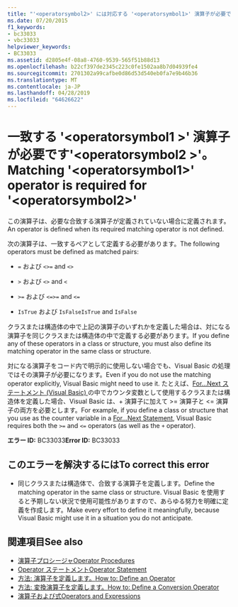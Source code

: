 ```yaml
---
title: "'<operatorsymbol2>' には対応する '<operatorsymbol1>' 演算子が必要です"
ms.date: 07/20/2015
f1_keywords:
- bc33033
- vbc33033
helpviewer_keywords:
- BC33033
ms.assetid: d2805e4f-08a8-4760-9539-565f51b88d13
ms.openlocfilehash: b22cf397de2345c223c0fe1502aa8b7d04939fe4
ms.sourcegitcommit: 2701302a99cafbe0d86d53d540eb0fa7e9b46b36
ms.translationtype: MT
ms.contentlocale: ja-JP
ms.lasthandoff: 04/28/2019
ms.locfileid: "64626622"
---
```

# <a name="matching-operatorsymbol1-operator-is-required-for-operatorsymbol2"></a><span data-ttu-id="9ba53-102">一致する '\<operatorsymbol1 >' 演算子が必要です'\<operatorsymbol2 >'。</span><span class="sxs-lookup"><span data-stu-id="9ba53-102">Matching '\<operatorsymbol1>' operator is required for '\<operatorsymbol2>'</span></span>
<span data-ttu-id="9ba53-103">この演算子は、必要な合致する演算子が定義されていない場合に定義されます。</span><span class="sxs-lookup"><span data-stu-id="9ba53-103">An operator is defined when its required matching operator is not defined.</span></span>  
  
 <span data-ttu-id="9ba53-104">次の演算子は、一致するペアとして定義する必要があります。</span><span class="sxs-lookup"><span data-stu-id="9ba53-104">The following operators must be defined as matched pairs:</span></span>  
  
- <span data-ttu-id="9ba53-105">`=` および `<>`</span><span class="sxs-lookup"><span data-stu-id="9ba53-105">`=` and `<>`</span></span>  
  
- <span data-ttu-id="9ba53-106">`>` および `<`</span><span class="sxs-lookup"><span data-stu-id="9ba53-106">`>` and `<`</span></span>  
  
- <span data-ttu-id="9ba53-107">`>=` および `<=`</span><span class="sxs-lookup"><span data-stu-id="9ba53-107">`>=` and `<=`</span></span>  
  
- <span data-ttu-id="9ba53-108">`IsTrue` および `IsFalse`</span><span class="sxs-lookup"><span data-stu-id="9ba53-108">`IsTrue` and `IsFalse`</span></span>  
  
 <span data-ttu-id="9ba53-109">クラスまたは構造体の中で上記の演算子のいずれかを定義した場合は、対になる演算子を同じクラスまたは構造体の中で定義する必要があります。</span><span class="sxs-lookup"><span data-stu-id="9ba53-109">If you define any of these operators in a class or structure, you must also define its matching operator in the same class or structure.</span></span>  
  
 <span data-ttu-id="9ba53-110">対になる演算子をコード内で明示的に使用しない場合でも、Visual Basic の処理ではその演算子が必要になります。</span><span class="sxs-lookup"><span data-stu-id="9ba53-110">Even if you do not use the matching operator explicitly, Visual Basic might need to use it.</span></span> <span data-ttu-id="9ba53-111">たとえば、[For...Next ステートメント (Visual Basic) ](../../visual-basic/language-reference/statements/for-next-statement.md)の中でカウンタ変数として使用するクラスまたは構造体を定義した場合、Visual Basic は、+ 演算子に加えて >= 演算子と <= 演算子の両方を必要とします。</span><span class="sxs-lookup"><span data-stu-id="9ba53-111">For example, if you define a class or structure that you use as the counter variable in a [For...Next Statement](../../visual-basic/language-reference/statements/for-next-statement.md), Visual Basic requires both the `>=` and `<=` operators (as well as the `+` operator).</span></span>  
  
 <span data-ttu-id="9ba53-112">**エラー ID:** BC33033</span><span class="sxs-lookup"><span data-stu-id="9ba53-112">**Error ID:** BC33033</span></span>  
  
## <a name="to-correct-this-error"></a><span data-ttu-id="9ba53-113">このエラーを解決するには</span><span class="sxs-lookup"><span data-stu-id="9ba53-113">To correct this error</span></span>  
  
- <span data-ttu-id="9ba53-114">同じクラスまたは構造体で、合致する演算子を定義します。</span><span class="sxs-lookup"><span data-stu-id="9ba53-114">Define the matching operator in the same class or structure.</span></span> <span data-ttu-id="9ba53-115">Visual Basic を使用すると予期しない状況で使用可能性がありますので、あらゆる努力を明確に定義を作成します。</span><span class="sxs-lookup"><span data-stu-id="9ba53-115">Make every effort to define it meaningfully, because Visual Basic might use it in a situation you do not anticipate.</span></span>  
  
## <a name="see-also"></a><span data-ttu-id="9ba53-116">関連項目</span><span class="sxs-lookup"><span data-stu-id="9ba53-116">See also</span></span>

- [<span data-ttu-id="9ba53-117">演算子プロシージャ</span><span class="sxs-lookup"><span data-stu-id="9ba53-117">Operator Procedures</span></span>](../../visual-basic/programming-guide/language-features/procedures/operator-procedures.md)
- [<span data-ttu-id="9ba53-118">Operator ステートメント</span><span class="sxs-lookup"><span data-stu-id="9ba53-118">Operator Statement</span></span>](../../visual-basic/language-reference/statements/operator-statement.md)
- [<span data-ttu-id="9ba53-119">方法: 演算子を定義します。</span><span class="sxs-lookup"><span data-stu-id="9ba53-119">How to: Define an Operator</span></span>](../../visual-basic/programming-guide/language-features/procedures/how-to-define-an-operator.md)
- [<span data-ttu-id="9ba53-120">方法: 変換演算子を定義します。</span><span class="sxs-lookup"><span data-stu-id="9ba53-120">How to: Define a Conversion Operator</span></span>](../../visual-basic/programming-guide/language-features/procedures/how-to-define-a-conversion-operator.md)
- [<span data-ttu-id="9ba53-121">演算子および式</span><span class="sxs-lookup"><span data-stu-id="9ba53-121">Operators and Expressions</span></span>](../../visual-basic/programming-guide/language-features/operators-and-expressions/index.md)
